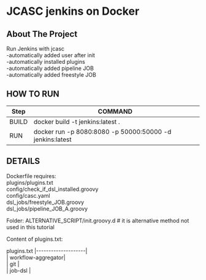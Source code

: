 # JCASC jenkins on Docker  

<!-- ABOUT THE PROJECT -->  
## About The Project   
Run Jenkins with jcasc  
-automatically added user after init  
-automatically installed plugins   
-automatically added pipeline JOB  
-automatically added freestyle JOB  

<!-- HOW TO RUN -->
## HOW TO RUN

| Step              | COMMAND                                                                                       |
|-------------------|-----------------------------------------------------------------------------------------------|
| BUILD             | docker build -t jenkins:latest .                                                              | 
| RUN               | docker run -p 8080:8080 -p 50000:50000 -d jenkins:latest                                      | 


<!-- DETAILS -->
## DETAILS  
Dockerfile requires:  
plugins/plugins.txt  
config/check_if_dsl_installed.groovy  
config/casc.yaml  
dsl_jobs/freestyle_JOB.groovy  
dsl_jobs/pipeline_JOB_A.groovy  

Folder: ALTERNATIVE_SCRIPT/init.groovy.d # it is alternative method not used in this tutorial  



Content of plugins.txt:

plugins.txt
|--------------------|  
| workflow-aggregator|   
| git                |  
| job-dsl            |  
